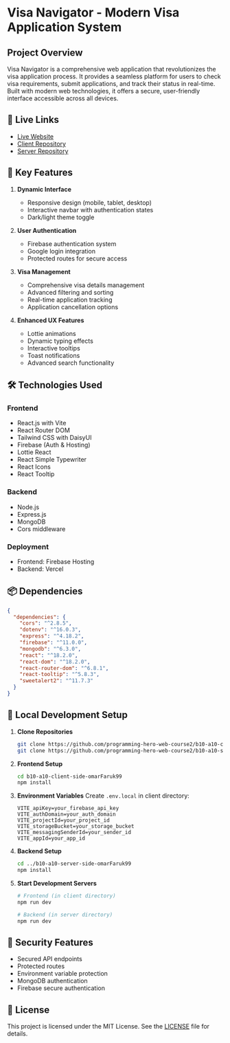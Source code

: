 # Visa Navigator - Modern Visa Application System

## Project Overview
Visa Navigator is a comprehensive web application that revolutionizes the visa application process. It provides a seamless platform for users to check visa requirements, submit applications, and track their status in real-time. Built with modern web technologies, it offers a secure, user-friendly interface accessible across all devices.


## 🔗 Live Links
- [Live Website](https://zvisa-fb196.web.app/)
- [Client Repository](https://github.com/programming-hero-web-course2/b10-a10-client-side-omarFaruk99.git)
- [Server Repository](https://github.com/programming-hero-web-course2/b10-a10-server-side-omarFaruk99.git)

## 🌟 Key Features

1. **Dynamic Interface**
   - Responsive design (mobile, tablet, desktop)
   - Interactive navbar with authentication states
   - Dark/light theme toggle

2. **User Authentication**
   - Firebase authentication system
   - Google login integration
   - Protected routes for secure access

3. **Visa Management**
   - Comprehensive visa details management
   - Advanced filtering and sorting
   - Real-time application tracking
   - Application cancellation options

4. **Enhanced UX Features**
   - Lottie animations
   - Dynamic typing effects
   - Interactive tooltips
   - Toast notifications
   - Advanced search functionality

## 🛠️ Technologies Used

### Frontend
- React.js with Vite
- React Router DOM
- Tailwind CSS with DaisyUI
- Firebase (Auth & Hosting)
- Lottie React
- React Simple Typewriter
- React Icons
- React Tooltip

### Backend
- Node.js
- Express.js
- MongoDB
- Cors middleware

### Deployment
- Frontend: Firebase Hosting
- Backend: Vercel

## 📦 Dependencies

```json
{
  "dependencies": {
    "cors": "^2.8.5",
    "dotenv": "^16.0.3",
    "express": "^4.18.2",
    "firebase": "^11.0.0",
    "mongodb": "^6.3.0",
    "react": "^18.2.0",
    "react-dom": "^18.2.0",
    "react-router-dom": "^6.8.1",
    "react-tooltip": "^5.8.3",
    "sweetalert2": "^11.7.3"
  }
}
```

## 🚀 Local Development Setup

1. **Clone Repositories**
   ```bash
   git clone https://github.com/programming-hero-web-course2/b10-a10-client-side-omarFaruk99.git
   git clone https://github.com/programming-hero-web-course2/b10-a10-server-side-omarFaruk99.git
   ```

2. **Frontend Setup**
   ```bash
   cd b10-a10-client-side-omarFaruk99
   npm install
   ```

3. **Environment Variables**
   Create `.env.local` in client directory:
   ```env
   VITE_apiKey=your_firebase_api_key
   VITE_authDomain=your_auth_domain
   VITE_projectId=your_project_id
   VITE_storageBucket=your_storage_bucket
   VITE_messagingSenderId=your_sender_id
   VITE_appId=your_app_id
   ```

4. **Backend Setup**
   ```bash
   cd ../b10-a10-server-side-omarFaruk99
   npm install
   ```

5. **Start Development Servers**
   ```bash
   # Frontend (in client directory)
   npm run dev

   # Backend (in server directory)
   npm run dev
   ```

## 🔐 Security Features
- Secured API endpoints
- Protected routes
- Environment variable protection
- MongoDB authentication
- Firebase secure authentication

## 📝 License
This project is licensed under the MIT License. See the [LICENSE](LICENSE) file for details.